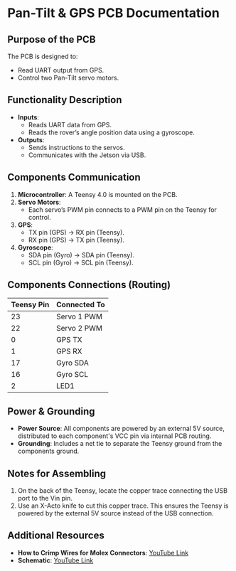 # Pan-Tilt & GPS PCB Documentation

## Purpose of the PCB
The PCB is designed to:
- Read UART output from GPS.
- Control two Pan-Tilt servo motors.

## Functionality Description
- **Inputs**: 
  - Reads UART data from GPS.
  - Reads the rover’s angle position data using a gyroscope.
- **Outputs**: 
  - Sends instructions to the servos.
  - Communicates with the Jetson via USB.

## Components Communication
1. **Microcontroller**: A Teensy 4.0 is mounted on the PCB.
2. **Servo Motors**: 
   - Each servo’s PWM pin connects to a PWM pin on the Teensy for control.
3. **GPS**:
   - TX pin (GPS) → RX pin (Teensy).
   - RX pin (GPS) → TX pin (Teensy).
4. **Gyroscope**:
   - SDA pin (Gyro) → SDA pin (Teensy).
   - SCL pin (Gyro) → SCL pin (Teensy).

## Components Connections (Routing)
| Teensy Pin | Connected To         |
|------------|----------------------|
| 23         | Servo 1 PWM          |
| 22         | Servo 2 PWM          |
| 0          | GPS TX               |
| 1          | GPS RX               |
| 17         | Gyro SDA             |
| 16         | Gyro SCL             |
| 2          | LED1                 |

## Power & Grounding
- **Power Source**: All components are powered by an external 5V source, distributed to each component's VCC pin via internal PCB routing.
- **Grounding**: Includes a net tie to separate the Teensy ground from the components ground.

## Notes for Assembling
1. On the back of the Teensy, locate the copper trace connecting the USB port to the Vin pin.
2. Use an X-Acto knife to cut this copper trace. This ensures the Teensy is powered by the external 5V source instead of the USB connection.

## Additional Resources
- **How to Crimp Wires for Molex Connectors**: [YouTube Link](https://www.youtube.com/watch?v=WFvEeWHDt1E)
- **Schematic**: [YouTube Link](https://www.youtube.com/watch?v=WFvEeWHDt1E)
